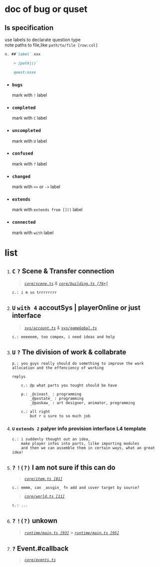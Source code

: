 # doc of bug or quset

## ls specification

use labels to declarate question type  
note paths to file,like `path/to/file [row:col]`

```markdown
n. ##`label` xxx

    > [path]()`

    quest:xxxx
```

-   ### `bugs`

    mark with `!` label

-   ### `completed`

    mark with `C` label

-   ### `uncompleted`

    mark with `U` label

-   ### `confused`

    mark with `?` label

-   ### `changed`

    mark with `>>` or `->` label

-   ### `extends`

    mark with `extends from []()` label

-   ### `connected`

    mark with `with` label

# list

1.  ## `C` `?` Scene & Transfer connection

    > _[`core/scene.ts`](/source/core/scene.ts) & [`core/building.ts [76+]`](/source/core/buildings.ts)_

        c.: i m so trrrrrrrr

2.  ## `U` `with 4` accoutSys | playerOnline or just interface

    > _[`sys/account.ts`](/source/component/sys/account.ts) & [`sys/gameGobal.ts`](/source/component/sys/gameGobal.ts)_

        c.: eeeeeem, too compex, i need ideas and help

3.  ## `U` `?` The division of work & collabrate

        p.: you guys really should do something to improve the work allocation and the effenciency of working

    `replys`

            c.: @p what parts you tought should be have

            p.: _@cinast_ : programming
                _@pxstate_ : programming
                _@paskaw_ : art designer, animator, programming

            c.: all right
                but r u sure to so much job

4.  ### `U` `extends 2` palyer info provision interface L4 template

        c.: i suddenly thought out an idea,
            make player infos into parts, lilke importing modules
            and then we can assemble them in certain ways, what an great idea!

5.  ## `?` `!(?)` I am not sure if this can do

    > _[`core/item.ts [81]`](/source/core/item.ts)_

        c.: emmm, can _assgin_ fn add and cover target by source?

    > _[`core/world.ts [11]`](/source/core/world.ts)_

        c.: ...

6.  ## `?` `!(?)` unkown

    > _[`runtime/main.ts [93]`](/source/runtime/main.ts)_ > _[`runtime/main.ts [95]`](/source/runtime/main.ts)_

7.  ## `?` Event.#callback

    > _[`core/events.ts`](/source/core/events.ts)_

<!-- 8. ## `!` 伙计们，项目爆了 -->
